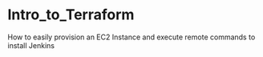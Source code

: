 # Intro_to_Terraform
How to easily provision an EC2 Instance and execute remote commands to install Jenkins
